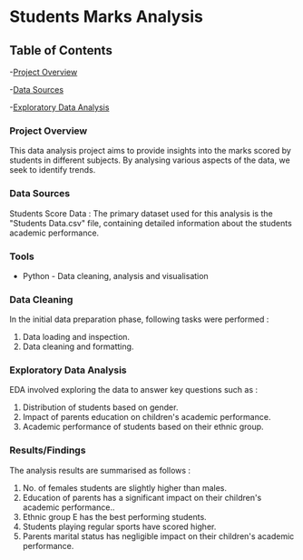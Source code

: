 # Students Marks Analysis

## Table of Contents
-[Project Overview](#project-overview)

-[Data Sources](#data-sources)

-[Exploratory Data Analysis](#exploratory-data-analysis)

### Project Overview

This data analysis project aims to provide insights into the marks scored by students in different subjects. By analysing various aspects of the data, we seek to identify trends.

### Data Sources 

Students Score Data : The primary dataset used for this analysis is the "Students Data.csv" file, containing detailed information about the students academic performance.

### Tools

- Python - Data cleaning, analysis and visualisation

### Data Cleaning 
 In the initial data preparation phase, following tasks were performed : 
 1. Data loading and inspection.
 2. Data cleaning and formatting.

### Exploratory Data Analysis
EDA involved exploring the data to answer key questions such as : 
1. Distribution of students based on gender.
2. Impact of parents education on children's academic performance.
3. Academic performance of students based on their ethnic group.

### Results/Findings

The analysis results are summarised as follows : 
1. No. of females students are slightly higher than males.
2. Education of parents has a significant impact on their children's academic performance..
3. Ethnic group E has the best performing students.
4. Students playing regular sports have scored higher.
5. Parents marital status has negligible impact on their children's academic performance.

